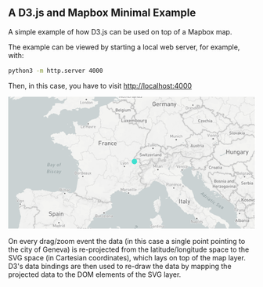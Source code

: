 A D3.js and Mapbox Minimal Example
----------------------------------

A simple example of how D3.js can be used on top of a Mapbox map.

The example can be viewed by starting a local web server, for example, with:
```bash
python3 -m http.server 4000
```

Then, in this case, you have to visit [http://localhost:4000](http://localhost:4000)

<img alt="Preview" src="img/preview.png">

On every drag/zoom event the data (in this case a single point pointing to the city of Geneva) is re-projected from the latitude/longitude space to the SVG space (in Cartesian coordinates), which lays on top of the map layer. D3's data bindings are then used to re-draw the data by mapping the projected data to the DOM elements of the SVG layer.